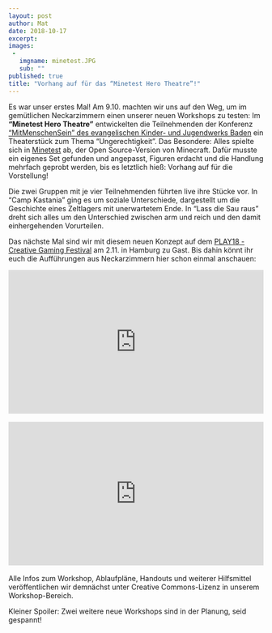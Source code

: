 ```yaml
---
layout: post
author: Mat
date: 2018-10-17
excerpt:
images:
 -
   imgname: minetest.JPG
   sub: ""
published: true
title: "Vorhang auf für das “Minetest Hero Theatre”!" 
---
```


Es war unser erstes Mal! Am 9.10. machten wir uns auf den Weg, um im gemütlichen Neckarzimmern einen unserer neuen Workshops zu testen: Im **“Minetest Hero Theatre”** entwickelten die Teilnehmenden der Konferenz [“MitMenschenSein” des evangelischen Kinder- und Jugendwerks Baden](https://ejuba.de/news/display/2018/4/24/mitmenschensein-die-konferenz-vom-08-101018/) ein Theaterstück zum Thema “Ungerechtigkeit”. Das Besondere: Alles spielte sich in [Minetest](https://www.minetest.net/) ab, der Open Source-Version von Minecraft. Dafür musste ein eigenes Set gefunden und angepasst, Figuren erdacht und die Handlung mehrfach geprobt werden, bis es letztlich hieß: Vorhang auf für die Vorstellung! 

Die zwei Gruppen mit je vier Teilnehmenden führten live ihre Stücke vor. In “Camp Kastania” ging es um soziale Unterschiede, dargestellt um die Geschichte eines Zeltlagers mit unerwartetem Ende. In “Lass die Sau raus” dreht sich alles um den Unterschied zwischen arm und reich und den damit einhergehenden Vorurteilen.

Das nächste Mal sind wir mit diesem neuen Konzept auf dem [PLAY18 - Creative Gaming Festival](http://playfestival.de/) am 2.11. in Hamburg zu Gast. Bis dahin könnt ihr euch die Aufführungen aus Neckarzimmern hier schon einmal anschauen: <br>

<div style="position:relative;height:0;padding-bottom:56.25%"><iframe src="https://www.youtube.com/embed/3LtbV-zEO7E?ecver=2" width="640" height="360" frameborder="0" allow="autoplay; encrypted-media" style="position:absolute;width:100%;height:100%;left:0" allowfullscreen></iframe></div> <br>

<div style="position:relative;height:0;padding-bottom:56.25%"><iframe src="https://www.youtube.com/embed/6mO4w0oUmXg?ecver=2" width="640" height="360" frameborder="0" allow="autoplay; encrypted-media" style="position:absolute;width:100%;height:100%;left:0" allowfullscreen></iframe></div> 
<br>
Alle Infos zum Workshop, Ablaufpläne, Handouts und weiterer Hilfsmittel veröffentlichen wir demnächst unter Creative Commons-Lizenz in unserem Workshop-Bereich. 

Kleiner Spoiler: Zwei weitere neue Workshops sind in der Planung, seid gespannt!
